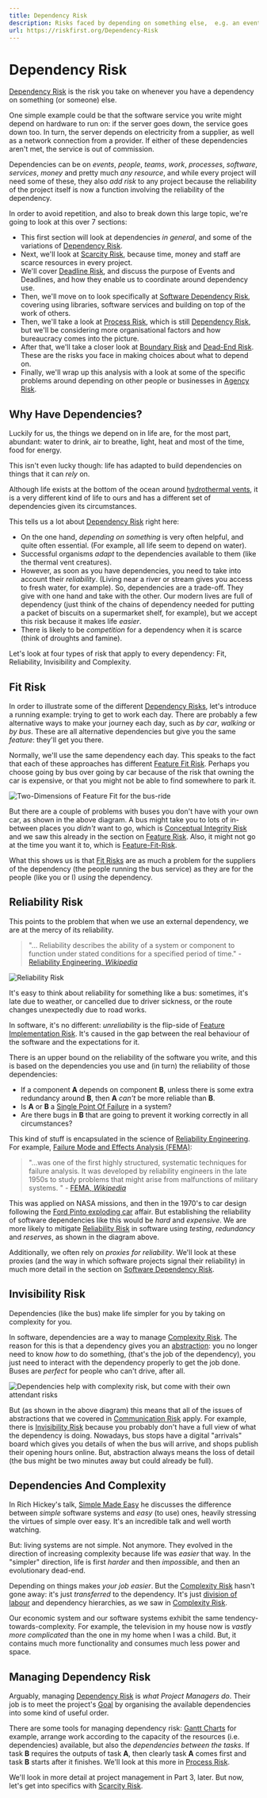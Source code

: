 ```yaml
---
title: Dependency Risk
description: Risks faced by depending on something else,  e.g. an event, process, person, piece of software or an organisation. 
url: https://riskfirst.org/Dependency-Risk
---
```


# Dependency Risk

[Dependency Risk](Dependency-Risk.md) is the risk you take on whenever you have a dependency on something (or someone) else.   <!-- tweet-end -->

One simple example could be that the software service you write might depend on hardware to run on:  if the server goes down, the service goes down too.  In turn, the server depends on electricity from a supplier, as well as a network connection from a provider.  If either of these dependencies aren't met, the service is out of commission.

Dependencies can be on _events_, _people_, _teams_, _work_, _processes_, _software_, _services_, _money_ and pretty much _any resource_, and while every project will need some of these, they also _add risk_ to any project because the reliability of the project itself is now a function involving the reliability of the dependency.  

In order to avoid repetition, and also to break down this large topic, we're going to look at this over 7 sections:   

 - This first section will look at dependencies _in general_, and some of the variations of [Dependency Risk](Dependency-Risk.md).
 - Next, we'll look at [Scarcity Risk](Scarcity-Risk.md), because time, money and staff are scarce resources in every project.
 - We'll cover [Deadline Risk](Deadline-Risk.md), and discuss the purpose of Events and Deadlines, and how they enable us to coordinate around dependency use.
 - Then, we'll move on to look specifically at [Software Dependency Risk](Software-Dependency-Risk.md), covering using libraries, software services and building on top of the work of others.
 - Then, we'll take a look at [Process Risk](Process-Risk.md), which is still [Dependency Risk](Dependency-Risk.md), but we'll be considering more organisational factors and how bureaucracy comes into the picture.
 - After that, we'll take a closer look at [Boundary Risk](Boundary-Risk.md) and [Dead-End Risk](Complexity-Risk.md#dead-end-risk).  These are the risks you face in making choices about what to depend on.
 - Finally, we'll wrap up this analysis with a look at some of the specific problems around depending on other people or businesses in [Agency Risk](Agency-Risk.md).
  
## Why Have Dependencies?

Luckily for us, the things we depend on in life are, for the most part, abundant:  water to drink, air to breathe, light, heat and most of the time, food for energy.  

This isn't even lucky though: life has adapted to build dependencies on things that it can _rely_ on.  

Although life exists at the bottom of the ocean around [hydrothermal vents](https://en.wikipedia.org/wiki/Hydrothermal_vent), it is a very different kind of life to ours and has a different set of dependencies given its circumstances. 

This tells us a lot about [Dependency Risk](Dependency-Risk.md) right here:

 - On the one hand, _depending on something_ is very often helpful, and quite often essential.  (For example, all life seem to depend on water).
 - Successful organisms _adapt_ to the dependencies available to them (like the thermal vent creatures).
 - However, as soon as you have dependencies, you need to take into account their _reliability_. (Living near a river or stream gives you access to fresh water, for example).
So, dependencies are a trade-off.  They give with one hand and take with the other.  Our modern lives are full of dependency (just think of the chains of dependency needed for putting a packet of biscuits on a supermarket shelf, for example), but we accept this risk because it makes life _easier_. 
 - There is likely to be _competition_ for a dependency when it is scarce (think of droughts and famine).


Let's look at four types of risk that apply to every dependency:  Fit, Reliability, Invisibility and Complexity.

## Fit Risk

In order to illustrate some of the different [Dependency Risks](Dependency-Risk.md), let's introduce a running example:  trying to get to work each day.  There are probably a few alternative ways to make your journey each day, such as _by car_, _walking_ or _by bus_.  These are all alternative dependencies but give you the same _feature_: they'll get you there.

Normally, we'll use the same dependency each day.  This speaks to the fact that each of these approaches has different [Feature Fit Risk](Feature-Risk.md#feature-fit-risk).   Perhaps you choose going by bus over going by car because of the risk that owning the car is expensive, or that you might not be able to find somewhere to park it.

![Two-Dimensions of Feature Fit for the bus-ride](images/generated/risks/dependency/dependency-risk-fit.png)

But there are a couple of problems with buses you don't have with your own car, as shown in the above diagram. A bus might take you to lots of in-between places you _didn't_ want to go, which is [Conceptual Integrity Risk](Feature-Risk.md#conceptual-integrity-risk) and we saw this already in the section on [Feature Risk](Feature-Risk.md).  Also, it might not go at the time you want it to, which is [Feature-Fit-Risk](Feature-Risk.md#feature-fit-risk).  

What this shows us is that [Fit Risks](Feature-Risk.md#feature-fit-risk) are as much a problem for the suppliers of the dependency (the people running the bus service) as they are for the people (like you or I) _using_ the dependency.

## Reliability Risk

This points to the problem that when we use an external dependency, we are at the mercy of its reliability.   

> "... Reliability describes the ability of a system or component to function under stated conditions for a specified period of time." - [Reliability Engineering, _Wikipedia_](https://en.m.wikipedia.org/wiki/Reliability_engineering)

![Reliability Risk](images/generated/risks/dependency/reliability-risk.png) 

It's easy to think about reliability for something like a bus:  sometimes, it's late due to weather, or cancelled due to driver sickness, or the route changes unexpectedly due to road works.  

In software, it's no different:  _unreliability_ is the flip-side of [Feature Implementation Risk](Feature-Risk.md#implementation-risk).  It's caused in the gap between the real behaviour of the software and the expectations for it.

There is an upper bound on the reliability of the software you write, and this is based on the dependencies you use and (in turn) the reliability of those dependencies:
  
 - If a component **A** depends on component **B**, unless there is some extra redundancy around **B**, then **A** _can't_ be more reliable than **B**.
 - Is **A** or **B** a [Single Point Of Failure](https://en.wikipedia.org/wiki/Single_point_of_failure) in a system?
 - Are there bugs in **B** that are going to prevent it working correctly in all circumstances?

This kind of stuff is encapsulated in the science of [Reliability Engineering](https://en.wikipedia.org/wiki/Reliability_engineering).   For example, [Failure Mode and Effects Analysis (FEMA)](https://en.wikipedia.org/wiki/Failure_mode_and_effects_analysis):

> "...was one of the first highly structured, systematic techniques for failure analysis. It was developed by reliability engineers in the late 1950s to study problems that might arise from malfunctions of military systems. " - [FEMA, _Wikipedia_](https://en.wikipedia.org/wiki/Failure_mode_and_effects_analysis)

This was applied on NASA missions, and then in the 1970's to car design following the [Ford Pinto exploding car](https://en.wikipedia.org/wiki/Ford_Pinto#Design_flaws_and_ensuing_lawsuits) affair.  But establishing the reliability of software dependencies like this would be _hard_ and _expensive_.  We are more likely to mitigate [Reliability Risk](#reliability-risk) in software using _testing_, _redundancy_ and _reserves_, as shown in the diagram above.  

Additionally, we often rely on _proxies for reliability_.  We'll look at these proxies (and the way in which software projects signal their reliability) in much more detail in the section on [Software Dependency Risk](Software-Dependency-Risk.md).

## Invisibility Risk

Dependencies (like the bus) make life simpler for you by taking on complexity for you.

In software, dependencies are a way to manage [Complexity Risk](Complexity-Risk.md).  The reason for this is that a dependency gives you an [abstraction](Glossary.md#abstraction): you no longer need to know _how_ to do something, (that's the job of the dependency), you just need to interact with the dependency properly to get the job done.  Buses are _perfect_ for people who can't drive, after all.

![Dependencies help with complexity risk, but come with their own attendant risks](images/generated/risks/dependency/dependency-risk.png)

But (as shown in the above diagram) this means that all of the issues of abstractions that we covered in [Communication Risk](Communication-Risk.md) apply.  For example, there is [Invisibility Risk](Communication-Risk.md#invisibility-risk) because you probably don't have a full view of what the dependency is doing.  Nowadays, bus stops have a digital "arrivals" board which gives you details of when the bus will arrive, and shops publish their opening hours online.  But, abstraction always means the loss of detail (the bus might be two minutes away but could already be full).

## Dependencies And Complexity

In Rich Hickey's talk, [Simple Made Easy](https://www.infoq.com/presentations/Simple-Made-Easy) he discusses the difference between _simple_ software systems and _easy_ (to use) ones, heavily stressing the virtues of simple over easy.  It's an incredible talk and well worth watching.  

But: living systems are not simple.  Not anymore.  They evolved in the direction of increasing complexity because life was _easier_ that way.  In the "simpler" direction, life is first _harder_ and then _impossible_, and then an evolutionary dead-end.  

Depending on things makes _your job easier_.  But the [Complexity Risk](Complexity-Risk.md) hasn't gone away: it's just _transferred_ to the dependency.  It's just [division of labour](https://en.wikipedia.org/wiki/Division_of_labour) and dependency hierarchies, as we saw in [Complexity Risk](Complexity-Risk.md#Hierarchies-and-Modularisation).

Our economic system and our software systems exhibit the same tendency-towards-complexity.  For example, the television in my house now is _vastly more complicated_ than the one in my home when I was a child.  But, it contains much more functionality and consumes much less power and space.  

## Managing Dependency Risk

Arguably, managing [Dependency Risk](Dependency-Risk.md) is _what Project Managers do_.  Their job is to meet the project's [Goal](Glossary.md#goal-in-mind) by organising the available dependencies into some kind of useful order.  

There are some tools for managing dependency risk:  [Gantt Charts](https://en.wikipedia.org/wiki/Gantt_chart) for example, arrange work according to the capacity of the resources (i.e. dependencies) available, but also the _dependencies between the tasks_.   If task **B** requires the outputs of task **A**, then clearly task **A** comes first and task **B** starts after it finishes.  We'll look at this more in [Process Risk](Process-Risk.md). 

We'll look in more detail at project management in Part 3, later.   But now, let's get into specifics with [Scarcity Risk](Scarcity-Risk.md).



